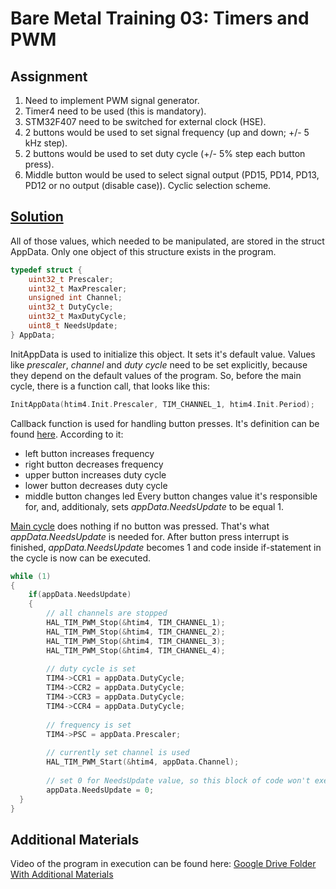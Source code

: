 # Bare Metal Training 03: Timers and PWM

## Assignment
1. Need to implement PWM signal generator.
2. Timer4 need to be used (this is mandatory).
3. STM32F407 need to be switched for external clock (HSE).
4. 2 buttons would be used to set signal frequency (up and down; +/- 5 kHz step).
5. 2 buttons would be used to set duty cycle (+/- 5% step each button press).
6. Middle button would be used to select signal output (PD15, PD14, PD13, PD12 or no output (disable case)). Cyclic selection scheme.
   
## [Solution](Core/)
All of those values, which needed to be manipulated, are stored in the struct AppData. Only one object of this structure exists in the program.
```c
typedef struct {
	uint32_t Prescaler;
	uint32_t MaxPrescaler;
	unsigned int Channel;
	uint32_t DutyCycle;
	uint32_t MaxDutyCycle;
	uint8_t NeedsUpdate;
} AppData;
```
InitAppData is used to initialize this object. It sets it's default value. Values like *prescaler*, *channel* and *duty cycle* need to be set explicitly, because they depend on the default values of the program. So, before the main cycle, there is a function call, that looks like this:
```c
InitAppData(htim4.Init.Prescaler, TIM_CHANNEL_1, htim4.Init.Period);
```

Callback function is used for handling button presses. It's definition can be found [here](Core/Src/input_handler.c). According to it:
- left button increases frequency
- right button decreases frequency
- upper button increases duty cycle
- lower button decreases duty cycle
- middle button changes led
Every button changes value it's responsible for, and, additionaly, sets *appData.NeedsUpdate* to be equal 1.

[Main cycle](Core/Src/main.c) does nothing if no button was pressed. That's what *appData.NeedsUpdate* is needed for. After button press interrupt is finished, *appData.NeedsUpdate* becomes 1 and code inside if-statement in the cycle is now can be executed.
```c
while (1)
{
	if(appData.NeedsUpdate)
	{
        // all channels are stopped
	    HAL_TIM_PWM_Stop(&htim4, TIM_CHANNEL_1);
	    HAL_TIM_PWM_Stop(&htim4, TIM_CHANNEL_2);
	    HAL_TIM_PWM_Stop(&htim4, TIM_CHANNEL_3);
	    HAL_TIM_PWM_Stop(&htim4, TIM_CHANNEL_4);
        
        // duty cycle is set
	    TIM4->CCR1 = appData.DutyCycle;
	    TIM4->CCR2 = appData.DutyCycle;
	    TIM4->CCR3 = appData.DutyCycle;
	    TIM4->CCR4 = appData.DutyCycle;
        
        // frequency is set
	    TIM4->PSC = appData.Prescaler;
        
        // currently set channel is used
	    HAL_TIM_PWM_Start(&htim4, appData.Channel);
        
        // set 0 for NeedsUpdate value, so this block of code won't execute until next button press
	    appData.NeedsUpdate = 0;
  }
}
```

## Additional Materials
Video of the program in execution can be found here:
[Google Drive Folder With Additional Materials](https://drive.google.com/drive/folders/1kKU8SKkwdhuA87AMPEAEte3yv_m5To_k?usp=share_link)
